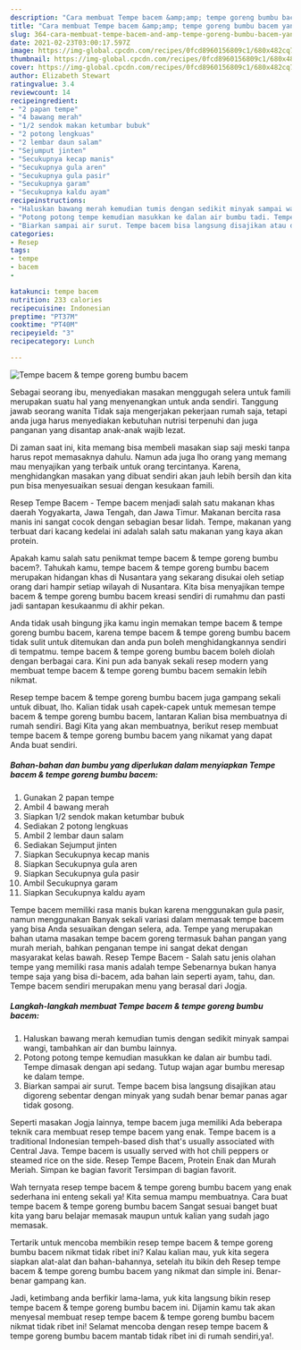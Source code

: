 ```yaml
---
description: "Cara membuat Tempe bacem &amp;amp; tempe goreng bumbu bacem yang lezat dan Mudah Dibuat"
title: "Cara membuat Tempe bacem &amp;amp; tempe goreng bumbu bacem yang lezat dan Mudah Dibuat"
slug: 364-cara-membuat-tempe-bacem-and-amp-tempe-goreng-bumbu-bacem-yang-lezat-dan-mudah-dibuat
date: 2021-02-23T03:00:17.597Z
image: https://img-global.cpcdn.com/recipes/0fcd8960156809c1/680x482cq70/tempe-bacem-tempe-goreng-bumbu-bacem-foto-resep-utama.jpg
thumbnail: https://img-global.cpcdn.com/recipes/0fcd8960156809c1/680x482cq70/tempe-bacem-tempe-goreng-bumbu-bacem-foto-resep-utama.jpg
cover: https://img-global.cpcdn.com/recipes/0fcd8960156809c1/680x482cq70/tempe-bacem-tempe-goreng-bumbu-bacem-foto-resep-utama.jpg
author: Elizabeth Stewart
ratingvalue: 3.4
reviewcount: 14
recipeingredient:
- "2 papan tempe"
- "4 bawang merah"
- "1/2 sendok makan ketumbar bubuk"
- "2 potong lengkuas"
- "2 lembar daun salam"
- "Sejumput jinten"
- "Secukupnya kecap manis"
- "Secukupnya gula aren"
- "Secukupnya gula pasir"
- "Secukupnya garam"
- "Secukupnya kaldu ayam"
recipeinstructions:
- "Haluskan bawang merah kemudian tumis dengan sedikit minyak sampai wangi, tambahkan air dan bumbu lainnya."
- "Potong potong tempe kemudian masukkan ke dalan air bumbu tadi. Tempe dimasak dengan api sedang. Tutup wajan agar bumbu meresap ke dalam tempe."
- "Biarkan sampai air surut. Tempe bacem bisa langsung disajikan atau digoreng sebentar dengan minyak yang sudah benar bemar panas agar tidak gosong."
categories:
- Resep
tags:
- tempe
- bacem
- 

katakunci: tempe bacem  
nutrition: 233 calories
recipecuisine: Indonesian
preptime: "PT37M"
cooktime: "PT40M"
recipeyield: "3"
recipecategory: Lunch

---
```



![Tempe bacem &amp; tempe goreng bumbu bacem](https://img-global.cpcdn.com/recipes/0fcd8960156809c1/680x482cq70/tempe-bacem-tempe-goreng-bumbu-bacem-foto-resep-utama.jpg)

Sebagai seorang ibu, menyediakan masakan menggugah selera untuk famili merupakan suatu hal yang menyenangkan untuk anda sendiri. Tanggung jawab seorang  wanita Tidak saja mengerjakan pekerjaan rumah saja, tetapi anda juga harus menyediakan kebutuhan nutrisi terpenuhi dan juga panganan yang disantap anak-anak wajib lezat.

Di zaman  saat ini, kita memang bisa membeli masakan siap saji meski tanpa harus repot memasaknya dahulu. Namun ada juga lho orang yang memang mau menyajikan yang terbaik untuk orang tercintanya. Karena, menghidangkan masakan yang dibuat sendiri akan jauh lebih bersih dan kita pun bisa menyesuaikan sesuai dengan kesukaan famili. 

Resep Tempe Bacem - Tempe bacem menjadi salah satu makanan khas daerah Yogyakarta, Jawa Tengah, dan Jawa Timur. Makanan bercita rasa manis ini sangat cocok dengan sebagian besar lidah. Tempe, makanan yang terbuat dari kacang kedelai ini adalah salah satu makanan yang kaya akan protein.

Apakah kamu salah satu penikmat tempe bacem &amp; tempe goreng bumbu bacem?. Tahukah kamu, tempe bacem &amp; tempe goreng bumbu bacem merupakan hidangan khas di Nusantara yang sekarang disukai oleh setiap orang dari hampir setiap wilayah di Nusantara. Kita bisa menyajikan tempe bacem &amp; tempe goreng bumbu bacem kreasi sendiri di rumahmu dan pasti jadi santapan kesukaanmu di akhir pekan.

Anda tidak usah bingung jika kamu ingin memakan tempe bacem &amp; tempe goreng bumbu bacem, karena tempe bacem &amp; tempe goreng bumbu bacem tidak sulit untuk ditemukan dan anda pun boleh menghidangkannya sendiri di tempatmu. tempe bacem &amp; tempe goreng bumbu bacem boleh diolah dengan berbagai cara. Kini pun ada banyak sekali resep modern yang membuat tempe bacem &amp; tempe goreng bumbu bacem semakin lebih nikmat.

Resep tempe bacem &amp; tempe goreng bumbu bacem juga gampang sekali untuk dibuat, lho. Kalian tidak usah capek-capek untuk memesan tempe bacem &amp; tempe goreng bumbu bacem, lantaran Kalian bisa membuatnya di rumah sendiri. Bagi Kita yang akan membuatnya, berikut resep membuat tempe bacem &amp; tempe goreng bumbu bacem yang nikamat yang dapat Anda buat sendiri.

<!--inarticleads1-->

##### Bahan-bahan dan bumbu yang diperlukan dalam menyiapkan Tempe bacem &amp; tempe goreng bumbu bacem:

1. Gunakan 2 papan tempe
1. Ambil 4 bawang merah
1. Siapkan 1/2 sendok makan ketumbar bubuk
1. Sediakan 2 potong lengkuas
1. Ambil 2 lembar daun salam
1. Sediakan Sejumput jinten
1. Siapkan Secukupnya kecap manis
1. Siapkan Secukupnya gula aren
1. Siapkan Secukupnya gula pasir
1. Ambil Secukupnya garam
1. Siapkan Secukupnya kaldu ayam


Tempe bacem memiliki rasa manis bukan karena menggunakan gula pasir, namun menggunakan Banyak sekali variasi dalam memasak tempe bacem yang bisa Anda sesuaikan dengan selera, ada. Tempe yang merupakan bahan utama masakan tempe bacem goreng termasuk bahan pangan yang murah meriah, bahkan penganan tempe ini sangat dekat dengan masyarakat kelas bawah. Resep Tempe Bacem - Salah satu jenis olahan tempe yang memiliki rasa manis adalah tempe Sebenarnya bukan hanya tempe saja yang bisa di-bacem, ada bahan lain seperti ayam, tahu, dan. Tempe bacem sendiri merupakan menu yang berasal dari Jogja. 

<!--inarticleads2-->

##### Langkah-langkah membuat Tempe bacem &amp; tempe goreng bumbu bacem:

1. Haluskan bawang merah kemudian tumis dengan sedikit minyak sampai wangi, tambahkan air dan bumbu lainnya.
1. Potong potong tempe kemudian masukkan ke dalan air bumbu tadi. Tempe dimasak dengan api sedang. Tutup wajan agar bumbu meresap ke dalam tempe.
1. Biarkan sampai air surut. Tempe bacem bisa langsung disajikan atau digoreng sebentar dengan minyak yang sudah benar bemar panas agar tidak gosong.


Seperti masakan Jogja lainnya, tempe bacem juga memiliki Ada beberapa teknik cara membuat resep tempe bacem yang enak. Tempe bacem is a traditional Indonesian tempeh-based dish that&#39;s usually associated with Central Java. Tempe bacem is usually served with hot chili peppers or steamed rice on the side. Resep Tempe Bacem, Protein Enak dan Murah Meriah. Simpan ke bagian favorit Tersimpan di bagian favorit. 

Wah ternyata resep tempe bacem &amp; tempe goreng bumbu bacem yang enak sederhana ini enteng sekali ya! Kita semua mampu membuatnya. Cara buat tempe bacem &amp; tempe goreng bumbu bacem Sangat sesuai banget buat kita yang baru belajar memasak maupun untuk kalian yang sudah jago memasak.

Tertarik untuk mencoba membikin resep tempe bacem &amp; tempe goreng bumbu bacem nikmat tidak ribet ini? Kalau kalian mau, yuk kita segera siapkan alat-alat dan bahan-bahannya, setelah itu bikin deh Resep tempe bacem &amp; tempe goreng bumbu bacem yang nikmat dan simple ini. Benar-benar gampang kan. 

Jadi, ketimbang anda berfikir lama-lama, yuk kita langsung bikin resep tempe bacem &amp; tempe goreng bumbu bacem ini. Dijamin kamu tak akan menyesal membuat resep tempe bacem &amp; tempe goreng bumbu bacem nikmat tidak ribet ini! Selamat mencoba dengan resep tempe bacem &amp; tempe goreng bumbu bacem mantab tidak ribet ini di rumah sendiri,ya!.

